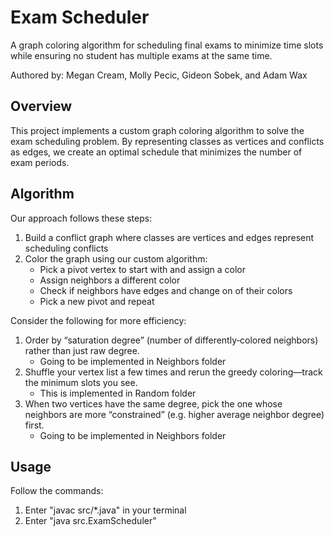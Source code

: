 # Exam Scheduler

A graph coloring algorithm for scheduling final exams to minimize time slots while ensuring no student has multiple exams at the same time.

Authored by: Megan Cream, Molly Pecic, Gideon Sobek, and Adam Wax

## Overview

This project implements a custom graph coloring algorithm to solve the exam scheduling problem. By representing classes as vertices and conflicts as edges, we create an optimal schedule that minimizes the number of exam periods.

## Algorithm

Our approach follows these steps:

1. Build a conflict graph where classes are vertices and edges represent scheduling conflicts
2. Color the graph using our custom algorithm:
   - Pick a pivot vertex to start with and assign a color
   - Assign neighbors a different color
   - Check if neighbors have edges and change on of their colors
   - Pick a new pivot and repeat

Consider the following for more efficiency:
1. Order by “saturation degree” (number of differently‑colored neighbors) rather than just raw degree.
   - Going to be implemented in Neighbors folder
2. Shuffle your vertex list a few times and rerun the greedy coloring—track the minimum slots you see.
   - This is implemented in Random folder
3. When two vertices have the same degree, pick the one whose neighbors are more “constrained” (e.g. higher average neighbor degree) first.
   - Going to be implemented in Neighbors folder

## Usage

Follow the commands:

1. Enter "javac src/\*.java" in your terminal
2. Enter "java src.ExamScheduler"
